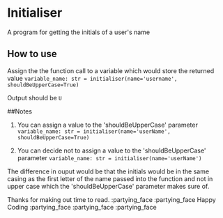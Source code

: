 # Initialiser
A program for getting the initials of a user's name

## How to use
 Assign the the function call to a variable which would store the returned value
  `variable_name: str = initialiser(name='username', shouldBeUpperCase=True)`
  
 Output should be
  `U`
  
##Notes
  1. You can assign a value to the 'shouldBeUpperCase' parameter
    `variable_name: str = initialiser(name='userName', shouldBeUpperCase=True)`
    
  2. You can decide not to assign a value to the 'shouldBeUpperCase' parameter
     `variable_name: str = initialiser(name='userName')`
 
 The difference in ouput would be that the initials would be in the same casing as the first letter of the name passed into the function and not in upper case which the 'shouldBeUpperCase' parameter makes sure of.
 
Thanks for making out time to read.
:partying_face :partying_face Happy Coding :partying_face :partying_face :partying_face
